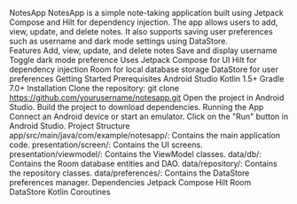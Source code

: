 NotesApp
NotesApp is a simple note-taking application built using Jetpack Compose and Hilt for dependency injection. The app allows users to add, view, update, and delete notes. It also supports saving user preferences such as username and dark mode settings using DataStore.  
Features
Add, view, update, and delete notes
Save and display username
Toggle dark mode preference
Uses Jetpack Compose for UI
Hilt for dependency injection
Room for local database storage
DataStore for user preferences
Getting Started
Prerequisites
Android Studio
Kotlin 1.5+
Gradle 7.0+
Installation
Clone the repository:
git clone https://github.com/yourusername/notesapp.git
Open the project in Android Studio.
Build the project to download dependencies.
Running the App
Connect an Android device or start an emulator.
Click on the "Run" button in Android Studio.
Project Structure
app/src/main/java/com/example/notesapp/: Contains the main application code.
presentation/screen/: Contains the UI screens.
presentation/viewmodel/: Contains the ViewModel classes.
data/db/: Contains the Room database entities and DAO.
data/repository/: Contains the repository classes.
data/preferences/: Contains the DataStore preferences manager.
Dependencies
Jetpack Compose
Hilt
Room
DataStore
Kotlin Coroutines
